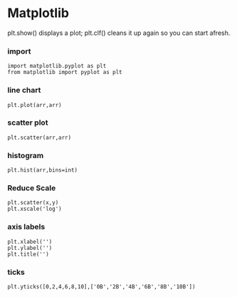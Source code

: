 
# Matplotlib
plt.show() displays a plot; plt.clf() cleans it up again so you can start afresh.

### import
```
import matplotlib.pyplot as plt
from matplotlib import pyplot as plt
```

### line chart
```
plt.plot(arr,arr)
```

### scatter plot
```
plt.scatter(arr,arr)
```

### histogram
```
plt.hist(arr,bins=int)
```

### Reduce Scale
```
plt.scatter(x,y)
plt.xscale('log')
```

### axis labels
```
plt.xlabel('')
plt.ylabel('')
plt.title('')
```

### ticks
```
plt.yticks([0,2,4,6,8,10],['0B','2B','4B','6B','8B','10B'])
```

